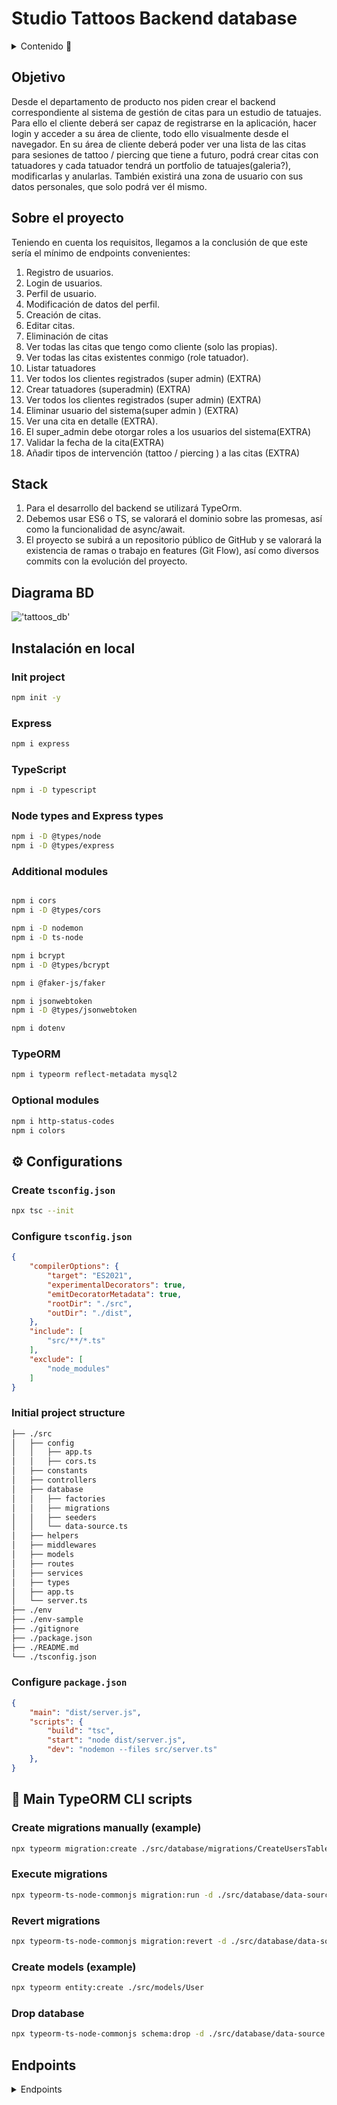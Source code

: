 # Studio Tattoos Backend database

<details>
  <summary>Contenido 📝</summary>
  <ol>
    <li><a href="#objetivo">Objetivo</a></li>
    <li><a href="#sobre-el-proyecto">Sobre el proyecto</a></li>
    <li><a href="#stack">Stack</a></li>
    <li><a href="#diagrama-bd">Diagrama</a></li>
    <li><a href="#instalación-en-local">Instalación</a></li>
    <li><a href="#endpoints">Endpoints</a></li>
    
  </ol>
</details>

## Objetivo
Desde el departamento de producto nos piden crear el backend
correspondiente al sistema de gestión de citas para un estudio de tatuajes.
Para ello el cliente deberá ser capaz de registrarse en la aplicación, hacer
login y acceder a su área de cliente, todo ello visualmente desde el navegador. En
su área de cliente deberá poder ver una lista de las citas para sesiones de tattoo /
piercing que tiene a futuro, podrá crear citas con tatuadores y cada tatuador tendrá
un portfolio de tatuajes(galeria?), modificarlas y anularlas.
También existirá una zona de usuario con sus datos personales, que solo
podrá ver él mismo.
## Sobre el proyecto
Teniendo en cuenta los requisitos, llegamos a la conclusión de que este sería
el mínimo de endpoints convenientes:

1. Registro de usuarios.
2. Login de usuarios.
3. Perfil de usuario.
4. Modificación de datos del perfil.
5. Creación de citas.
6. Editar citas.
7. Eliminación de citas
8. Ver todas las citas que tengo como cliente (solo las propias).
9. Ver todas las citas existentes conmigo (role tatuador).
10. Listar tatuadores
11. Ver todos los clientes registrados (super admin) (EXTRA)
12. Crear tatuadores (superadmin) (EXTRA)
13. Ver todos los clientes registrados (super admin) (EXTRA)
14. Eliminar usuario del sistema(super admin ) (EXTRA)
15. Ver una cita en detalle (EXTRA).
16. El super_admin debe otorgar roles a los usuarios del sistema(EXTRA)
17. Validar la fecha de la cita(EXTRA)
18. Añadir tipos de intervención (tattoo / piercing ) a las citas (EXTRA)
## Stack
1. Para el desarrollo del backend se utilizará TypeOrm.
2. Debemos usar ES6 o TS, se valorará el dominio sobre las promesas, así como
la funcionalidad de async/await.
3. El proyecto se subirá a un repositorio público de GitHub y se valorará la existencia de ramas o trabajo en features (Git Flow), así como diversos
commits con la evolución del proyecto.

## Diagrama BD
!['tattoos_db'](tattoos_db.png)

## Instalación en local
### Init project
```sh
npm init -y
```

### Express
```sh
npm i express
```

### TypeScript
```sh
npm i -D typescript
```

### Node types and Express types
```sh
npm i -D @types/node
npm i -D @types/express
```

### Additional modules
```sh

npm i cors
npm i -D @types/cors

npm i -D nodemon
npm i -D ts-node

npm i bcrypt
npm i -D @types/bcrypt

npm i @faker-js/faker

npm i jsonwebtoken
npm i -D @types/jsonwebtoken

npm i dotenv
```

### TypeORM
```sh
npm i typeorm reflect-metadata mysql2
```

### Optional modules
```sh
npm i http-status-codes
npm i colors
```


## ⚙️ Configurations

### Create `tsconfig.json`
```sh
npx tsc --init
```

### Configure `tsconfig.json`
```json
{
    "compilerOptions": {
        "target": "ES2021",
        "experimentalDecorators": true, 
        "emitDecoratorMetadata": true,
        "rootDir": "./src",
        "outDir": "./dist",
    },
    "include": [
        "src/**/*.ts"
    ],
    "exclude": [
        "node_modules"
    ]
}
```

### Initial project structure
```sh
├── ./src
│   ├── config
│   │   ├── app.ts
│   │   ├── cors.ts
│   ├── constants
│   ├── controllers
│   ├── database
│   │   ├── factories
│   │   ├── migrations
│   │   ├── seeders
│   │   └── data-source.ts
│   ├── helpers
│   ├── middlewares
│   ├── models
│   ├── routes
│   ├── services
│   ├── types
│   ├── app.ts
│   └── server.ts
├── ./env
├── ./env-sample
├── ./gitignore
├── ./package.json
├── ./README.md
└── ./tsconfig.json
```

### Configure `package.json`
```json
{
    "main": "dist/server.js",
    "scripts": {
        "build": "tsc",
        "start": "node dist/server.js",
        "dev": "nodemon --files src/server.ts"
    },
}
```

## 📜 Main TypeORM CLI scripts

### Create migrations manually (example)
```sh
npx typeorm migration:create ./src/database/migrations/CreateUsersTable
```

### Execute migrations
```sh
npx typeorm-ts-node-commonjs migration:run -d ./src/database/data-source.ts 
```

### Revert migrations
```sh
npx typeorm-ts-node-commonjs migration:revert -d ./src/database/data-source.ts 
```

### Create models (example)
```sh
npx typeorm entity:create ./src/models/User
```

### Drop database
```sh
npx typeorm-ts-node-commonjs schema:drop -d ./src/database/data-source.ts
```


## Endpoints
<details>
<summary>Endpoints</summary>

- AUTH
    - REGISTER

            POST http://localhost:3000/api/users/create
        body:
        ``` js
            {
                "firstName": "Pepito",
                "lastName": "Pérez",
                "email": "pepito@tattoostudio.com",
                "phone": "123456789",
                "password": "87654321",
                "isActive":"1"
            }
        ```

    - LOGIN

            POST http://localhost:3000/api/auth/login  
        body:
        ``` js
            {
                "email": "pepito@tattoostudio.com",
                "password": "87654321"
            }
        ```
- ADMIN
    - DELETE USER
    
            DELETE http://localhost:3000/api/users/delete/1
    
    - GET DETAIL APPOINTMENTS
    
            GET http://localhost:3000/api/appointments/1
    
    - POST CREATE ARTIST
    
            POST http://localhost:3000/api/artists/create
        body:
        ```js
            {
                "firstName":"Artist test", 
                "email": "artist@tattoo.com", 
                "password": "12345678", 
                "phone": "123456789",
                "style": "tribal"
	        }
        ```

- ARTISTS
        
    - GET ALL ARTISTS
    
            GET http://localhost:3000/api/artists
    
- APPOINTMENTS

    - CREATE APPOINTMENT
    
            POST http://localhost:3000/api/appointments/create
        
        body:
        ```js
            {
                "day_date": "2024-08-03T15:48:02.000Z",
	            "description": "Lorem ipsum.",
	            "artist":5,
	            "client":9,
	            "price": 9734
                
            }
    - GET ALL APPOINTMENTS
        
            GET http://localhost:3000/api/appointments

    - DELETE APPOINTMENT
    
            DELETE http://localhost:3000/api/appointments/4
    
    - GET APPOINTMENT BY ID
    
            GET http://localhost:3000/api/appointments/3

- USER
    
    - GET SELF PROFILE
            
            GET http://localhost:3000/api/users/profile/
    
    - GET ALL USERS
    
            GET http://localhost:3000/api/users/all
    
    - CREATE USER
        
            POST http://localhost:3000/api/users/create
            
        body:
        ```js
            {
                      "firstName": "Pablo",
                      "lastName": "Picapiedra",
                      "email": "pablo.picapiedra@hotmail.coma",
                      "phone": 765933668,
                      "password": "12345678",
                      "isActive": true
            }
        ```
    - GET USER BY ID
    
            GET http://localhost:3000/api/users/4

</details>
